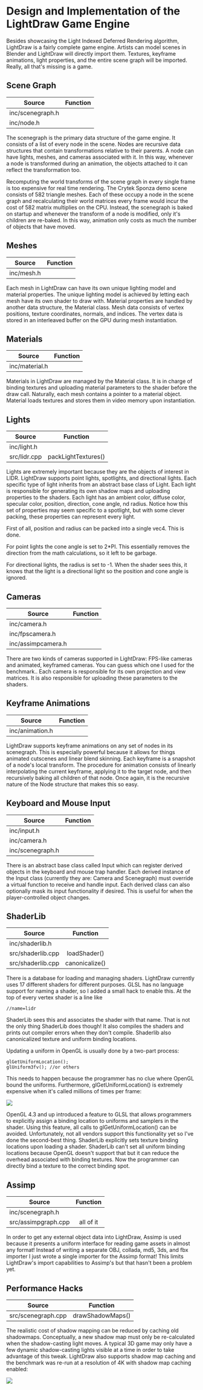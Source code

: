 # Design and Implementation of the LightDraw Game Engine
Besides showcasing the Light Indexed Deferred Rendering algorithm,
LightDraw is a fairly complete game engine. Artists can model scenes in
Blender and LightDraw will directly import them. Textures,
keyframe animations, light properties, and the entire scene graph will
be imported. Really, all that's missing is a game.


## Scene Graph
|Source             | Function  |
|-------------------|:---------:|
|inc/scenegraph.h ||
|inc/node.h ||


The scenegraph is the primary data structure of the game engine. It
consists of a list of every node in the scene. Nodes are recursive data
structures that contain transformations relative to their parents. A
node can have lights, meshes, and cameras associated with it. In this
way, whenever a node is transformed during an animation, the objects attached to it can
reflect the transformation too.


Recomputing the world transforms of the scene graph in every single
frame is too expensive for real time rendering. The Crytek Sponza demo
scene consists of 582 triangle meshes. Each of these occupy a node in
the scene graph and recalculating their world matrices every frame would
incur the cost of 582 matrix multiplies on the CPU. Instead, the
scenegraph is baked on startup and whenever the transform of a node is
modified, only it's children are re-baked. In this way, animation only
costs as much the number of objects that have moved.


## Meshes
|Source             | Function  |
|-------------------|:---------:|
|inc/mesh.h ||


Each mesh in LightDraw can have its own unique lighting model and
material properties. The unique lighting model is achieved by letting
each mesh have its own shader to draw with. Material properties are
handled by another data structure, the Material class. Mesh data
consists of vertex positions, texture coordinates, normals, and indices.
The vertex data is stored in an interleaved buffer on the GPU during
mesh instantiation.


## Materials
|Source             | Function  |
|-------------------|:---------:|
|inc/material.h ||


Materials in LightDraw are managed by the Material class. It is in
charge of binding textures and uploading material parameters to the
shader before the draw call. Naturally, each mesh contains a pointer to
a material object. Material loads textures and stores them in video
memory upon instantiation.


## Lights
|Source             | Function  |
|-------------------|:---------:|
|inc/light.h ||
|src/lidr.cpp                  |packLightTextures()      |


Lights are extremely important because they are the objects of interest
in LIDR. LightDraw supports point lights, spotlights, and directional
lights. Each specific type of light inherits from an abstract base class
of Light. Each light is responsible for generating its own shadow maps
and uploading properties to the shaders. Each light has an ambient
color, diffuse color, specular color, position, direction, cone angle,
nd radius. Notice how this set of properties may seem specific to a
spotlight, but with some clever packing, these properties can represent
every light.


First of all, position and radius can be packed into a single vec4. This
is done.


For point lights the cone angle is set to 2\*PI. This essentially
removes the direction from the math calculations, so it left to be
garbage.


For directional lights, the radius is set to -1. When the shader sees
this, it knows that the light is a directional light so the position and
cone angle is ignored.


## Cameras
|Source             | Function  |
|-------------------|:---------:|
|inc/camera.h ||
|inc/fpscamera.h ||
|inc/assimpcamera.h ||


There are two kinds of cameras supported in LightDraw: FPS-like cameras
and animated, keyframed cameras. You can guess which one I used for the
benchmark.. Each camera is responsible for its own projection and view
matrices. It is also responsible for uploading these parameters to the
shaders.


## Keyframe Animations
|Source             | Function  |
|-------------------|:---------:|
|inc/animation.h ||


LightDraw supports keyframe animations on any set of nodes in its
scenegraph. This is especially powerful because it allows for things
animated cutscenes and linear blend skinning. Each keyframe is a
snapshot of a node's local transform. The procedure for animation
consists of linearly interpolating the current keyframe, applying it to
the target node, and then recursively baking all children of that node.
Once again, it is the recursive nature of the Node structure that makes
this so easy.


## Keyboard and Mouse Input
|Source             | Function  |
|-------------------|:---------:|
|inc/input.h ||
|inc/camera.h ||
|inc/scenegraph.h ||


There is an abstract base class called Input which can register derived
objects in the keyboard and mouse trap handler. Each derived instance of the
Input class (currently they are: Camera and Scenegraph) must override a
virtual function to receive and handle input. Each derived class can
also optionally mask its input functionality if desired. This is useful
for when the player-controlled object changes.


## ShaderLib
|Source             | Function  |
|-------------------|:---------:|
|inc/shaderlib.h ||
|src/shaderlib.cpp |loadShader()|
|src/shaderlib.cpp |canonicalize()|


There is a database for loading and managing shaders. LightDraw
currently uses 17 different shaders for different purposes. GLSL has no
language support for naming a shader, so I added a small hack to enable
this. At the top of every vertex shader is a line like
````
//name=lidr
````
ShaderLib sees this and associates the shader with that name. That is
not the only thing ShaderLib does though! It also compiles the shaders
and prints out compiler errors when they don't compile. Shaderlib also
canonicalized texture and uniform binding locations.


Updating a uniform in OpenGL is usually done by a two-part process:
````
glGetUniformLocation();
glUniform3fv(); //or others
````
This needs to happen because the programmer has no clue where OpenGL
bound the uniforms. Furthermore, glGetUniformLocation() is extremely
expensive when it's called millions of times per frame:


<img src="https://github.com/ycoroneos/LightDraw/blob/master/paper/call_stats.png">


OpenGL 4.3 and up introduced a feature to GLSL that allows programmers
to explicitly assign a binding location to uniforms and samplers in the
shader. Using this feature, all calls to glGetUniformLocation() can be avoided.
Unfortunately, not all vendors support this functionality yet so I've
done the second-best thing. ShaderLib explicitly sets texture binding
locations upon loading a shader. ShaderLib can't set all uniform binding
locations because OpenGL doesn't support that but it can reduce the
overhead associated with binding textures. Now the programmer can
directly bind a texture to the correct binding spot.


## Assimp
|Source             | Function  |
|-------------------|:---------:|
|inc/scenegraph.h ||
|src/assimpgraph.cpp |all of it|


In order to get any external object data into LightDraw, Assimp is used
because it presents a uniform interface for reading game assets in
almost any format! Instead of writing a separate OBJ, collada, md5, 3ds,
and fbx importer I just wrote a single importer for the Assimp format!
This limits LightDraw's import capabilities to Assimp's but that hasn't
been a problem yet.


## Performance Hacks
|Source             | Function  |
|-------------------|:---------:|
|src/scenegraph.cpp |drawShadowMaps()|


The realistic cost of shadow mapping can be reduced by caching old
shadowmaps. Conceptually, a new shadow map must only be re-calculated
when the shadow-casting light moves. A typical 3D game may only have a
few dynamic shadow-casting lights visible at a time in order to take
advantage of this tweak. LightDraw also supports shadow map caching and
the benchmark was re-run at a resolution of 4K with shadow map caching
enabled:


<img src="https://github.com/ycoroneos/LightDraw/blob/master/paper/shadowcache_3840x2160.png">





